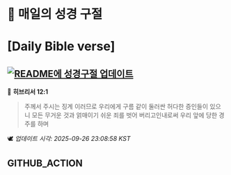 # 🙏 매일의 성경 구절
# [Daily Bible verse]
## [![README에 성경구절 업데이트](https://github.com/DONGSUKA/first_test/actions/workflows/update-readme-bible.yml/badge.svg)](https://github.com/DONGSUKA/first_test/actions/workflows/update-readme-bible.yml)
<!-- START_BIBLE_VERSE -->
📖 **히브리서 12:1**
> 주께서 주시는 징계 이러므로 우리에게 구름 같이 둘러싼 허다한 증인들이 있으니 모든 무거운 것과 얽매이기 쉬운 죄를 벗어 버리고인내로써 우리 앞에 당한 경주를 하며

🕊️ _업데이트 시각: 2025-09-26 23:08:58 KST_
  <!-- END_BIBLE_VERSE -->
## GITHUB_ACTION

